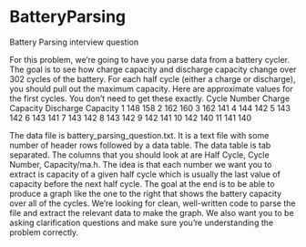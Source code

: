 # BatteryParsing
Battery Parsing interview question 


For this problem, we’re going to have you parse data from a battery cycler. The goal is to see how charge
capacity and discharge capacity change over 302 cycles of the battery.
For each half cycle (either a charge or discharge), you should pull out the maximum capacity. Here are
approximate values for the first cycles. You don’t need to get these exactly.
Cycle Number Charge Capacity Discharge Capacity
1 148 158
2 162 160
3 162 141
4 144 142
5 143 142
6 143 141
7 143 142
8 143 142
9 142 141
10 142 140
11 141 140

The data file is battery_parsing_question.txt. It is a text file with some number of header rows followed by
a data table. The data table is tab separated.
The columns that you should look at are
Half Cycle, Cycle Number, Capacity/ma.h.
The idea is that each number we want you
to extract is capacity of a given half cycle
which is usually the last value of capacity
before the next half cycle.
The goal at the end is to be able to
produce a graph like the one to the right
that shows the battery capacity over all of
the cycles.
We’re looking for clean, well-written code
to parse the file and extract the relevant
data to make the graph. We also want you
to be asking clarification questions and
make sure you’re understanding the
problem correctly.

